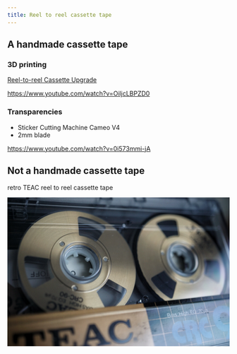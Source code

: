 ```yaml
---
title: Reel to reel cassette tape
---
```


## A handmade cassette tape
### 3D printing
[Reel-to-reel Cassette Upgrade](https://fixament.com/reel-to-reel-cassette/)

https://www.youtube.com/watch?v=OiljcLBPZD0

<!-- TODO add Youtube video component -->

### Transparencies
- Sticker Cutting Machine Cameo V4
- 2mm blade

https://www.youtube.com/watch?v=0i573mmi-jA

## Not a handmade cassette tape
retro TEAC reel to reel cassette tape

![](images/reel-to-reel-cassette-tape/teac-reel-to-reel-cassette-tape.png)
